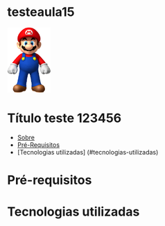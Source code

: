 # testeaula15

<img src="Mariobros.png" height="150" width="100"> 

# Título teste 123456

* [Sobre](#Sobre)
* [Pré-Requisitos](#pré-requisitos)
* [Tecnologias utilizadas] (#tecnologias-utilizadas)

Pré-requisitos
=====================

Tecnologias utilizadas
====================
